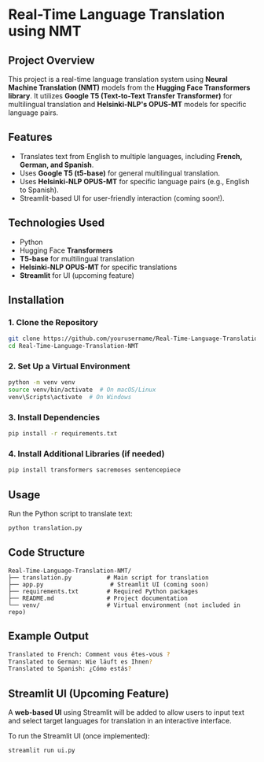 # Real-Time Language Translation using NMT

## Project Overview
This project is a real-time language translation system using **Neural Machine Translation (NMT)** models from the **Hugging Face Transformers library**. It utilizes **Google T5 (Text-to-Text Transfer Transformer)** for multilingual translation and **Helsinki-NLP's OPUS-MT** models for specific language pairs.

## Features
- Translates text from English to multiple languages, including **French, German, and Spanish**.
- Uses **Google T5 (t5-base)** for general multilingual translation.
- Uses **Helsinki-NLP OPUS-MT** for specific language pairs (e.g., English to Spanish).
- Streamlit-based UI for user-friendly interaction (coming soon!).

## Technologies Used
- Python
- Hugging Face **Transformers**
- **T5-base** for multilingual translation
- **Helsinki-NLP OPUS-MT** for specific translations
- **Streamlit** for UI (upcoming feature)

## Installation
### **1. Clone the Repository**
```sh
git clone https://github.com/yourusername/Real-Time-Language-Translation-NMT.git
cd Real-Time-Language-Translation-NMT
```

### **2. Set Up a Virtual Environment**
```sh
python -m venv venv
source venv/bin/activate  # On macOS/Linux
venv\Scripts\activate  # On Windows
```

### **3. Install Dependencies**
```sh
pip install -r requirements.txt
```

### **4. Install Additional Libraries (if needed)**
```sh
pip install transformers sacremoses sentencepiece
```

## Usage
Run the Python script to translate text:
```sh
python translation.py
```

## Code Structure
```
Real-Time-Language-Translation-NMT/
├── translation.py          # Main script for translation
├── app.py                   # Streamlit UI (coming soon)
├── requirements.txt        # Required Python packages
├── README.md               # Project documentation
└── venv/                   # Virtual environment (not included in repo)
```

## Example Output
```sh
Translated to French: Comment vous êtes-vous ?
Translated to German: Wie läuft es Ihnen?
Translated to Spanish: ¿Cómo estás?
```

## Streamlit UI (Upcoming Feature)
A **web-based UI** using Streamlit will be added to allow users to input text and select target languages for translation in an interactive interface.

To run the Streamlit UI (once implemented):
```sh
streamlit run ui.py
```


